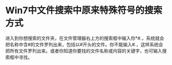 # Win7中文件搜索中原来特殊符号的搜索方式

进入到你想搜索的文件夹，在文件管理器右上方的搜索框中输入你*#*.*，系统就会把名称中含#的文件罗列出来，包括以#开头的文件。你不能输入#*.*，这样系统会把所有文件罗列出来。或者你知道你要找的文件名称或内容的关键字，也可输入搜索框中寻找。
